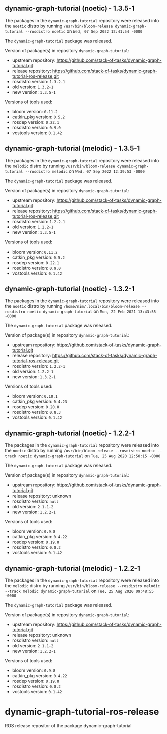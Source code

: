 ## dynamic-graph-tutorial (noetic) - 1.3.5-1

The packages in the `dynamic-graph-tutorial` repository were released into the `noetic` distro by running `/usr/bin/bloom-release dynamic-graph-tutorial --rosdistro noetic` on `Wed, 07 Sep 2022 12:41:54 -0000`

The `dynamic-graph-tutorial` package was released.

Version of package(s) in repository `dynamic-graph-tutorial`:

- upstream repository: https://github.com/stack-of-tasks/dynamic-graph-tutorial.git
- release repository: https://github.com/stack-of-tasks/dynamic-graph-tutorial-ros-release.git
- rosdistro version: `1.3.2-1`
- old version: `1.3.2-1`
- new version: `1.3.5-1`

Versions of tools used:

- bloom version: `0.11.2`
- catkin_pkg version: `0.5.2`
- rosdep version: `0.22.1`
- rosdistro version: `0.9.0`
- vcstools version: `0.1.42`


## dynamic-graph-tutorial (melodic) - 1.3.5-1

The packages in the `dynamic-graph-tutorial` repository were released into the `melodic` distro by running `/usr/bin/bloom-release dynamic-graph-tutorial --rosdistro melodic` on `Wed, 07 Sep 2022 12:39:53 -0000`

The `dynamic-graph-tutorial` package was released.

Version of package(s) in repository `dynamic-graph-tutorial`:

- upstream repository: https://github.com/stack-of-tasks/dynamic-graph-tutorial.git
- release repository: https://github.com/stack-of-tasks/dynamic-graph-tutorial-ros-release.git
- rosdistro version: `1.2.2-1`
- old version: `1.2.2-1`
- new version: `1.3.5-1`

Versions of tools used:

- bloom version: `0.11.2`
- catkin_pkg version: `0.5.2`
- rosdep version: `0.22.1`
- rosdistro version: `0.9.0`
- vcstools version: `0.1.42`


## dynamic-graph-tutorial (noetic) - 1.3.2-1

The packages in the `dynamic-graph-tutorial` repository were released into the `noetic` distro by running `/home/nim/.local/bin/bloom-release --rosdistro noetic dynamic-graph-tutorial` on `Mon, 22 Feb 2021 13:43:55 -0000`

The `dynamic-graph-tutorial` package was released.

Version of package(s) in repository `dynamic-graph-tutorial`:

- upstream repository: https://github.com/stack-of-tasks/dynamic-graph-tutorial.git
- release repository: https://github.com/stack-of-tasks/dynamic-graph-tutorial-ros-release.git
- rosdistro version: `1.2.2-1`
- old version: `1.2.2-1`
- new version: `1.3.2-1`

Versions of tools used:

- bloom version: `0.10.1`
- catkin_pkg version: `0.4.23`
- rosdep version: `0.20.0`
- rosdistro version: `0.8.3`
- vcstools version: `0.1.42`


## dynamic-graph-tutorial (noetic) - 1.2.2-1

The packages in the `dynamic-graph-tutorial` repository were released into the `noetic` distro by running `/usr/bin/bloom-release --rosdistro noetic --track noetic dynamic-graph-tutorial` on `Tue, 25 Aug 2020 12:50:15 -0000`

The `dynamic-graph-tutorial` package was released.

Version of package(s) in repository `dynamic-graph-tutorial`:

- upstream repository: https://github.com/stack-of-tasks/dynamic-graph-tutorial.git
- release repository: unknown
- rosdistro version: `null`
- old version: `2.1.1-2`
- new version: `1.2.2-1`

Versions of tools used:

- bloom version: `0.9.8`
- catkin_pkg version: `0.4.22`
- rosdep version: `0.19.0`
- rosdistro version: `0.8.2`
- vcstools version: `0.1.42`


## dynamic-graph-tutorial (melodic) - 1.2.2-1

The packages in the `dynamic-graph-tutorial` repository were released into the `melodic` distro by running `/usr/bin/bloom-release --rosdistro melodic --track melodic dynamic-graph-tutorial` on `Tue, 25 Aug 2020 09:48:55 -0000`

The `dynamic-graph-tutorial` package was released.

Version of package(s) in repository `dynamic-graph-tutorial`:

- upstream repository: https://github.com/stack-of-tasks/dynamic-graph-tutorial.git
- release repository: unknown
- rosdistro version: `null`
- old version: `2.1.1-2`
- new version: `1.2.2-1`

Versions of tools used:

- bloom version: `0.9.8`
- catkin_pkg version: `0.4.22`
- rosdep version: `0.19.0`
- rosdistro version: `0.8.2`
- vcstools version: `0.1.42`


# dynamic-graph-tutorial-ros-release
ROS release repositor of the package dynamic-graph-tutorial
